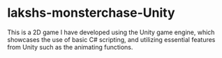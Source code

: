 # lakshs-monsterchase-Unity
This is a 2D game I have developed using the Unity game engine, which showcases the use of basic C# scripting, and utilizing essential features from Unity such as the animating functions.
